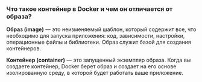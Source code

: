 
### Что такое контейнер в Docker и чем он отличается от образа?

**Образ (image)** — это неизменяемый шаблон, который содержит все, что необходимо для запуска приложения: 
код, зависимости, настройки, операционные файлы и библиотеки. Образ служит базой для создания контейнеров.

**Контейнер (container)** — это запущенный экземпляр образа. Когда вы создаете контейнер, Docker берет образ 
и создает на его основе изолированную среду, в которой будет работать ваше приложение.
